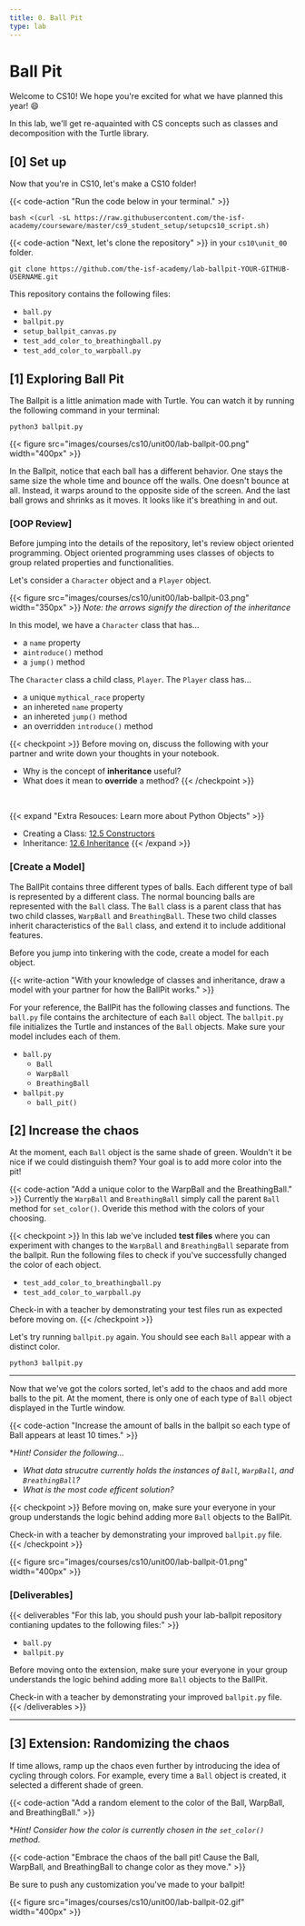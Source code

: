 ```yaml
---
title: 0. Ball Pit
type: lab
---
```


# Ball Pit

Welcome to CS10! We hope you're excited for what we have planned this year! 😄

In this lab, we'll get re-aquainted with CS concepts such as classes and decomposition with the Turtle library. 

## [0] Set up

Now that you're in CS10, let's make a CS10 folder!

{{< code-action  "Run the code below in your terminal." >}} 

```shell
bash <(curl -sL https://raw.githubusercontent.com/the-isf-academy/courseware/master/cs9_student_setup/setupcs10_script.sh)
```


{{< code-action "Next, let's clone the repository" >}} in your `cs10\unit_00` folder. 

```shell
git clone https://github.com/the-isf-academy/lab-ballpit-YOUR-GITHUB-USERNAME.git
```

This repository contains the following files:
- `ball.py`
- `ballpit.py`
- `setup_ballpit_canvas.py`
- `test_add_color_to_breathingball.py`
- `test_add_color_to_warpball.py`

## [1] Exploring Ball Pit

The Ballpit is a little animation made with Turtle. You can watch it by running the following command in your terminal:
 
```shell
python3 ballpit.py
```

{{< figure src="images/courses/cs10/unit00/lab-ballpit-00.png" width="400px" >}}

In the Ballpit, notice that each ball has a different behavior. One stays the same size the whole time and bounce off the walls. One doesn't bounce at all. Instead, it warps around to the opposite side of the screen. And the last ball grows and shrinks as it moves. It looks like it's breathing in and out.

### [OOP Review]

Before jumping into the details of the repository, let's review object oriented programming. Object oriented programming uses classes of objects to group related properties and functionalities.

Let's consider a `Character` object and a `Player` object. 

{{< figure src="images/courses/cs10/unit00/lab-ballpit-03.png" width="350px" >}}
*Note: the arrows signify the direction of the inheritance* 

In this model, we have a `Character` class that has...
- a `name` property
- a`introduce()` method
- a `jump()` method

The `Character` class a child class, `Player`. The `Player` class has... 
- a unique `mythical_race` property
- an inhereted `name` property
- an inhereted `jump()` method
- an overridden `introduce()` method

{{< checkpoint >}}
Before moving on, discuss the following with your partner and write down your thoughts in your notebook. 
- Why is the concept of **inheritance** useful?
- What does it mean to **override** a method?
{{< /checkpoint >}}
<br>

{{< expand "Extra Resouces: Learn more about Python Objects" >}}
- Creating a Class: [12.5 Constructors](http://programarcadegames.com/index.php?chapter=introduction_to_classes&lang=en#section_12_5)
- Inheritance: [12.6 Inheritance](http://programarcadegames.com/index.php?chapter=introduction_to_classes&lang=en#section_12_6)
{{< /expand >}}

### [Create a Model]

The BallPit contains three different types of balls. Each different type of ball is represented by a different class. The normal bouncing balls are represented with the `Ball` class. The `Ball` class is a parent class that has two child classes, `WarpBall` and `BreathingBall`. These two child classes inherit characteristics of the `Ball` class, and extend it to include additional features.  





Before you jump into tinkering with the code, create a model for each object. 

{{< write-action "With your knowledge of classes and inheritance, draw a model with your partner for how the BallPit works." >}}

For your reference, the BallPit has the following classes and functions. The `ball.py` file contains the architecture of each `Ball` object. The `ballpit.py` file initializes the Turtle and instances of the `Ball` objects. Make sure your model includes each of them.

- `ball.py`
    - `Ball`
    - `WarpBall`
    - `BreathingBall`
- `ballpit.py`
    - `ball_pit()`






## [2] Increase the chaos

At the moment, each `Ball` object is the same shade of green. Wouldn't it be nice if we could distinguish them? Your goal is to add more color into the pit!

{{< code-action "Add a unique color to the WarpBall and the BreathingBall." >}} Currently the `WarpBall` and `BreathingBall` simply call the parent `Ball` method for `set_color()`. Overide this method with the colors of your choosing. 

{{< checkpoint >}}
In this lab we've included **test files** where you can experiment with changes to the `WarpBall` and `BreathingBall` separate from the ballpit. Run the following files to check if you've successfully changed the color of each object.
- `test_add_color_to_breathingball.py`
- `test_add_color_to_warpball.py`

Check-in with a teacher by demonstrating your test files run as expected before moving on. 
{{< /checkpoint >}}

Let's try running `ballpit.py` again. You should see each `Ball` appear with a distinct color. 
```shell
python3 ballpit.py
```

<hr>

Now that we've got the colors sorted, let's add to the chaos and add more balls to the pit. At the moment, there is only one of each type of `Ball` object displayed in the Turtle window. 

{{< code-action "Increase the amount of balls in the ballpit so each type of Ball appears at least 10 times." >}}

**Hint! Consider the following...*
- *What data strucutre currently holds the instances of `Ball`, `WarpBall`, and `BreathingBall`?*
- *What is the most code efficent solution?*


{{< checkpoint >}}
Before moving on, make sure your everyone in your group understands the logic behind adding more `Ball` objects to the BallPit. 

Check-in with a teacher by demonstrating your improved `ballpit.py` file. 
{{< /checkpoint >}}

{{< figure src="images/courses/cs10/unit00/lab-ballpit-01.png" width="400px" >}}

### [Deliverables]

{{< deliverables "For this lab, you should push your lab-ballpit repository contianing updates to the following files:" >}}



- `ball.py`
- `ballpit.py`

Before moving onto the extension, make sure your everyone in your group understands the logic behind adding more `Ball` objects to the BallPit. 

Check-in with a teacher by demonstrating your improved `ballpit.py` file. 
{{< /deliverables >}}



<hr>

## [3] Extension: Randomizing the chaos

If time allows, ramp up the chaos even further by introducing the idea of cycling through colors. For example, every time a `Ball` object is created, it selected a different shade of green. 

{{< code-action "Add a random element to the color of the Ball, WarpBall, and BreathingBall." >}} 

**Hint! Consider how the color is currently chosen in the `set_color()` method.*


{{< code-action "Embrace the chaos of the ball pit! Cause the Ball, WarpBall, and BreathingBall to change color as they move." >}} 

Be sure to push any customization you've made to your ballpit!

{{< figure src="images/courses/cs10/unit00/lab-ballpit-02.gif" width="400px" >}}

